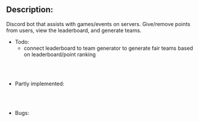 ## Description:
Discord bot that assists with games/events on servers. Give/remove points from users, view the leaderboard, and generate teams.

- Todo:
    - connect leaderboard to team generator to generate fair teams based on leaderboard/point ranking

<br><br>

- Partly implemented:

<br><br>

- Bugs:

<br><br>
